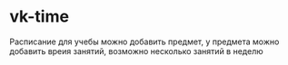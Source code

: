 # vk-time

Расписание для учебы
можно добавить предмет, у предмета можно добавить вреия занятий, возможно несколько занятий в неделю
